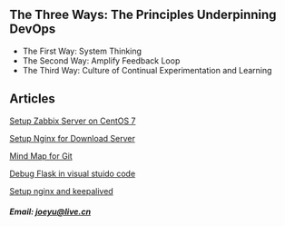## The Three Ways: The Principles Underpinning DevOps
- The First Way: System Thinking
- The Second Way: Amplify Feedback Loop
- The Third Way: Culture of Continual Experimentation and Learning


## Articles
[Setup Zabbix Server on CentOS 7](https://github.com/joeyulivecn/joeyulivecn.github.io/blob/master/devops/setup_zabbix_on_centos_7.md)

[Setup Nginx for Download Server](https://github.com/joeyulivecn/joeyulivecn.github.io/blob/master/docs/setup-nginx-for-download-server.md)

[Mind Map for Git](https://github.com/joeyulivecn/joeyulivecn.github.io/blob/master/devops/Git.xmind)

[Debug Flask in visual stuido code](https://github.com/joeyulivecn/joeyulivecn.github.io/blob/master/docs/debug-flask-in-visual-studio-code.md)

[Setup nginx and keepalived](https://github.com/joeyulivecn/joeyulivecn.github.io/blob/master/docs/setup_nginx_keepalived.md)

##### Email: joeyu@live.cn


